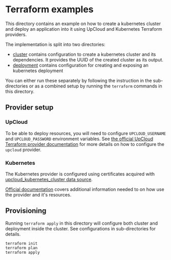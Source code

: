 # Terraform examples

This directory contains an example on how to create a kubernetes cluster and deploy an application into it using UpCloud and Kubernetes Terraform providers.

The implementation is split into two directories:

- [cluster](./cluster/) contains configuration to create a kubernetes cluster and its dependencies. It provides the UUID of the created cluster as its output.
- [deployment](./deployment/) contains configuration for creating and exposing an kubernetes deployment 

You can either run these separately by following the instruction in the sub-directories or as a combined setup by running the `terraform` commands in this directory.

## Provider setup

### UpCloud

To be able to deploy resources, you will need to configure `UPCLOUD_USERNAME` and `UPCLOUD_PASSWORD` environment variables. See [the official UpCloud Terraform provider documentation](https://registry.terraform.io/providers/UpCloudLtd/upcloud/latest/docs) for more details on how to configure the `upcloud` provider.

### Kubernetes

The Kubernetes provider is configured using certificates acquired with [upcloud_kubernetes_cluster data source](https://registry.terraform.io/providers/UpCloudLtd/upcloud/latest/docs/data-sources/kubernetes_cluster).

[Official documentation](https://registry.terraform.io/providers/hashicorp/kubernetes/latest/docs) covers additional information needed to on how use the provider and it's resources.

## Provisioning

Running `terraform apply` in this directory will configure both cluster and deployment inside the cluster. See configurations in sub-directories for details.

```shell
terraform init
terraform plan
terraform apply
```
